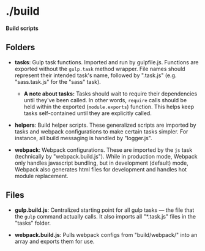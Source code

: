 # ./build

**Build scripts**

## Folders

-   **tasks**: Gulp task functions. Imported and run by gulpfile.js. Functions are exported without the `gulp.task` method wrapper. File names should represent their intended task's name, followed by ".task.js" (e.g. "sass.task.js" for the "sass" task).

    -   **A note about tasks:** Tasks should wait to require their dependencies until they've been called. In other words, `require` calls should be held within the exported (`module.exports`) function. This helps keep tasks self-contained until they are explicitly called.

-   **helpers**: Build helper scripts. These generalized scripts are imported by tasks and webpack configurations to make certain tasks simpler. For instance, all build messaging is handled by "logger.js".

-   **webpack**: Webpack configurations. These are imported by the `js` task (technically by "webpack.build.js"). While in production mode, Webpack only handles javascript bundling, but in development (default) mode, Webpack also generates html files for development and handles hot module replacement.

## Files

-   **gulp.build.js**: Centralized starting point for all gulp tasks — the file that the `gulp` command actually calls. It also imports all "\*.task.js" files in the "tasks" folder.

-   **webpack.build.js**: Pulls webpack configs from "build/webpack/" into an array and exports them for use.
